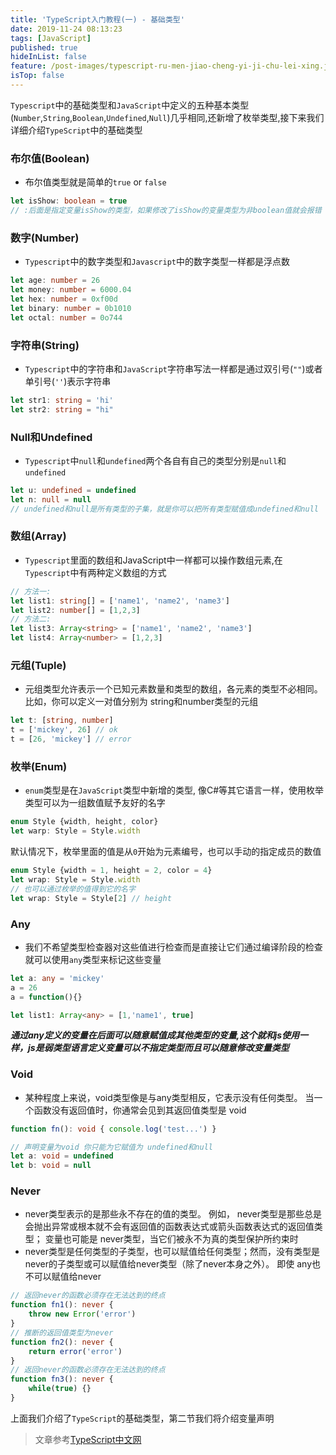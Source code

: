 ```yaml
---
title: 'TypeScript入门教程(一) - 基础类型'
date: 2019-11-24 08:13:23
tags: [JavaScript]
published: true
hideInList: false
feature: /post-images/typescript-ru-men-jiao-cheng-yi-ji-chu-lei-xing.jpeg
isTop: false
---
```


<!-- more -->

`Typescript`中的基础类型和`JavaScript`中定义的五种基本类型(`Number`,`String`,`Boolean`,`Undefined`,`Null`)几乎相同,还新增了枚举类型,接下来我们详细介绍`TypeScript`中的基础类型
<!--more-->

### 布尔值(Boolean)
* 布尔值类型就是简单的`true` or `false`

```typescript
let isShow: boolean = true 
// :后面是指定变量isShow的类型，如果修改了isShow的变量类型为非boolean值就会报错
```
### 数字(Number)
* `Typescript`中的数字类型和`Javascript`中的数字类型一样都是浮点数

```typescript
let age: number = 26
let money: number = 6000.04
let hex: number = 0xf00d
let binary: number = 0b1010
let octal: number = 0o744
```
### 字符串(String)
* `Typescript`中的字符串和`JavaScript`字符串写法一样都是通过双引号(`""`)或者单引号(`''`)表示字符串

```typescript
let str1: string = 'hi'
let str2: string = "hi"
```
### Null和Undefined
* `Typescript`中`null`和`undefined`两个各自有自己的类型分别是`null`和`undefined`

```typescript
let u: undefined = undefined
let n: null = null
// undefined和null是所有类型的子集，就是你可以把所有类型赋值成undefined和null
```
### 数组(Array)
* `Typescript`里面的数组和JavaScript中一样都可以操作数组元素,在`Typescript`中有两种定义数组的方式

```typescript
// 方法一:
let list1: string[] = ['name1', 'name2', 'name3']
let list2: number[] = [1,2,3]
// 方法二:
let list3: Array<string> = ['name1', 'name2', 'name3']
let list4: Array<number> = [1,2,3]
```
### 元组(Tuple)
* 元组类型允许表示一个已知元素数量和类型的数组，各元素的类型不必相同。 比如，你可以定义一对值分别为 string和number类型的元组

```typescript
let t: [string, number]
t = ['mickey', 26] // ok
t = [26, 'mickey'] // error
```
### 枚举(Enum)
* `enum`类型是在`JavaScript`类型中新增的类型, 像C#等其它语言一样，使用枚举类型可以为一组数值赋予友好的名字

```typescript
enum Style {width, height, color}
let warp: Style = Style.width
```

默认情况下，枚举里面的值是从`0`开始为元素编号，也可以手动的指定成员的数值

```typescript
enum Style {width = 1, height = 2, color = 4}
let wrap: Style = Style.width
// 也可以通过枚举的值得到它的名字
let wrap: Style = Style[2] // height
```
### Any
* 我们不希望类型检查器对这些值进行检查而是直接让它们通过编译阶段的检查就可以使用`any`类型来标记这些变量

```typescript
let a: any = 'mickey'
a = 26
a = function(){}

let list1: Array<any> = [1,'name1', true]
```

***通过any定义的变量在后面可以随意赋值成其他类型的变量,这个就和js使用一样，js是弱类型语言定义变量可以不指定类型而且可以随意修改变量类型***
### Void
* 某种程度上来说，void类型像是与any类型相反，它表示没有任何类型。 当一个函数没有返回值时，你通常会见到其返回值类型是 void

```typescript
function fn(): void { console.log('test...') }

// 声明变量为void 你只能为它赋值为 undefined和null
let a: void = undefined
let b: void = null
```
### Never
* never类型表示的是那些永不存在的值的类型。 例如， never类型是那些总是会抛出异常或根本就不会有返回值的函数表达式或箭头函数表达式的返回值类型； 变量也可能是 never类型，当它们被永不为真的类型保护所约束时
* never类型是任何类型的子类型，也可以赋值给任何类型；然而，没有类型是never的子类型或可以赋值给never类型（除了never本身之外）。 即使 any也不可以赋值给never

```typescript
// 返回never的函数必须存在无法达到的终点
function fn1(): never {
    throw new Error('error')
}
// 推断的返回值类型为never
function fn2(): never {
    return error('error')
}
// 返回never的函数必须存在无法达到的终点
function fn3(): never {
    while(true) {}
}
```

上面我们介绍了`TypeScript`的基础类型，第二节我们将介绍变量声明

> 文章参考[TypeScript中文网](https://www.tslang.cn/docs/handbook/basic-types.html)